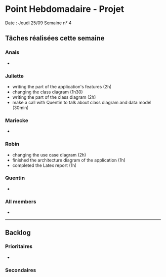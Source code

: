 # Point Hebdomadaire - Projet

Date : Jeudi 25/09
Semaine n° 4

## Tâches réalisées cette semaine

### Anais
- 

### Juliette
- writing the part of the application's features (2h) 
- changing the class diagram (1h30)
- writing the part of the class diagram (2h)
- make a call with Quentin to talk about class diagram and data model (30min)

### Mariecke
- 

### Robin
- changing the use case diagram (2h)
- finished the architecture diagram of the application (1h)
- completed the Latex report (1h)

### Quentin
- 

### All members 
- 

---

## Backlog

### Prioritaires

- 


### Secondaires

  
